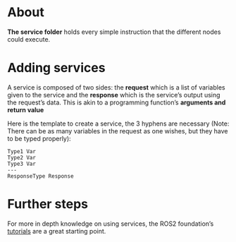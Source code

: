 # About

**The service folder** holds every simple instruction that the different nodes could execute.

# Adding services

A service is composed of two sides: the **request** which is a list of variables given to the service and
the **response** which is the service’s output using the request’s data. This is akin to a programming
function’s **arguments and return value**

Here is the template to create a service, the 3 hyphens are necessary (Note: There can be as many variables in the request as one wishes, but they have to be typed
properly):
```
Type1 Var
Type2 Var
Type3 Var
---
ResponseType Response
```

# Further steps

For more in depth knowledge on using services, the
ROS2 foundation’s [tutorials](https://docs.ros.org/en/jazzy/Tutorials/Beginner-Client-Libraries/Writing-A-Simple-Py-Service-And-Client.html) are a great starting point.
